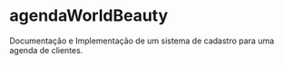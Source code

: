 # agendaWorldBeauty
Documentação e Implementação de um sistema de cadastro para uma agenda de clientes.
